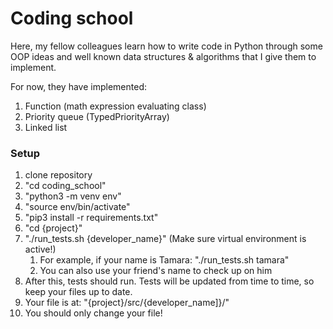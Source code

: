 # Coding school

Here, my fellow colleagues learn how to write code in Python through some OOP ideas and well known data structures & algorithms that I give them to implement.

For now, they have implemented:
1. Function (math expression evaluating class)
1. Priority queue (TypedPriorityArray)
1. Linked list

### Setup
1.  clone repository
1.  "cd coding_school"
1.  "python3 -m venv env"
1.  "source env/bin/activate"
1.  "pip3 install -r requirements.txt"
1. "cd {project}"
1.  "./run_tests.sh {developer_name}" (Make sure virtual environment is active!)
    1.  For example, if your name is Tamara: "./run_tests.sh tamara"
    1.  You can also use your friend's name to check up on him
1.  After this, tests should run. Tests will be updated from time to time, so keep your files up to date.
1.  Your file is at: "{project}/src/{developer_name]}/"
1.  You should only change your file!
